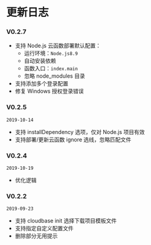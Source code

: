 # 更新日志

### V0.2.7

- 支持 Node.js 云函数部署默认配置：
  - 运行环境：`Node.js8.9`
  - 自动安装依赖
  - 函数入口：`index.main`
  - 忽略 node_modules 目录
- 支持添加多个登录配置
- 修复 Windows 授权登录错误

### V0.2.5

`2019-10-14`

- 支持 installDependency 选项，仅对 Node.js 项目有效
- 支持部署/更新云函数 ignore 选线，忽略匹配文件

### V0.2.4

`2019-10-19`

- 优化逻辑

### V0.2.2

`2019-09-23`

- 支持 cloudbase init 选择下载项目模板文件
- 支持指定自定义配置文件
- 删除部分无用提示
